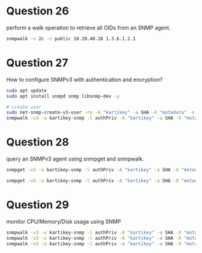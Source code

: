 

# Question 26

perform a walk operation to retrieve all OIDs from an SNMP agent.

```bash
snmpwalk -v 2c -c public 10.20.40.28 1.3.6.1.2.1
```

# Question 27

How to configure SNMPv3 with authentication and encryption?

```bash
sudo apt update
sudo apt install snmpd snmp libsnmp-dev -y

# create user
sudo net-snmp-create-v3-user -ro -A "kartikey" -a SHA -X "motadata" -x AES kartikey-snmp
snmpwalk -v3 -u kartikey-snmp -l authPriv -A "kartikey" -a SHA -X "motadata" -x AES localhost iso.3.6.1.2.1.1
```

# Question 28

query an SNMPv3 agent using snmpget and snmpwalk.

```bash
snmpget -v3 -u kartikey-snmp -l authPriv -A "kartikey" -a SHA -X "motadata" -x AES 10.20.40.28 1.3.6.1.2.1.25.2.2.0

snmpget -v3 -u kartikey-snmp -l authPriv -A "kartikey" -a SHA -X "motadata" -x AES 10.20.40.28 HOST-RESOURCES-MIB::hrMemorySize.0

```

# Question 29

monitor CPU/Memory/Disk usage using SNMP

```bash
snmpwalk -v3 -u kartikey-snmp -l authPriv -A "kartikey" -a SHA -X "motadata" -x AES 10.20.40.28 HOST-RESOURCES-MIB::hrStorageDescr
snmpwalk -v3 -u kartikey-snmp -l authPriv -A "kartikey" -a SHA -X "motadata" -x AES 10.20.40.28 HOST-RESOURCES-MIB::hrStorageSize
snmpwalk -v3 -u kartikey-snmp -l authPriv -A "kartikey" -a SHA -X "motadata" -x AES 10.20.40.28 HOST-RESOURCES-MIB::hrStorageUsed

```
